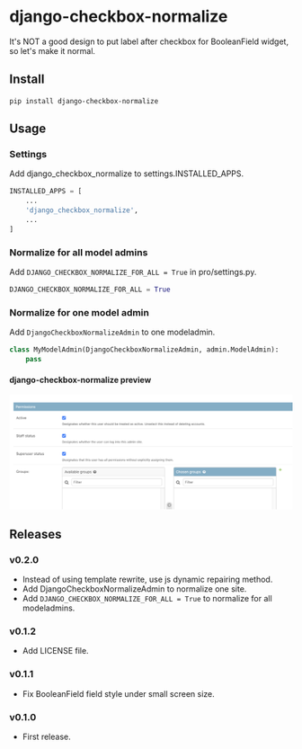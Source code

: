 # django-checkbox-normalize

It's NOT a good design to put label after checkbox for BooleanField widget, so let's make it normal.


## Install

```shell
pip install django-checkbox-normalize
```

## Usage

### Settings

Add django_checkbox_normalize to settings.INSTALLED_APPS.

```python
INSTALLED_APPS = [
    ...
    'django_checkbox_normalize',
    ...
]
```

### Normalize for all model admins

Add `DJANGO_CHECKBOX_NORMALIZE_FOR_ALL = True` in pro/settings.py.

```python
DJANGO_CHECKBOX_NORMALIZE_FOR_ALL = True
```

### Normalize for one model admin

Add `DjangoCheckboxNormalizeAdmin` to one modeladmin.

```python
class MyModelAdmin(DjangoCheckboxNormalizeAdmin, admin.ModelAdmin):
    pass
```

#### django-checkbox-normalize preview

![django-checkbox-normalize preview](https://github.com/zencore-dobetter/pypi-images/raw/main/django-checkbox-normalize/django_checkbox_normalize.png)


## Releases

### v0.2.0

- Instead of using template rewrite, use js dynamic repairing method.
- Add DjangoCheckboxNormalizeAdmin to normalize one site.
- Add `DJANGO_CHECKBOX_NORMALIZE_FOR_ALL = True` to normalize for all modeladmins.

### v0.1.2

- Add LICENSE file.

### v0.1.1

- Fix BooleanField field style under small screen size.

### v0.1.0

- First release.
